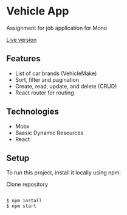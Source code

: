 # Vehicle App

Assignment for job application for Mono

[Live version](https://suljkanovicamircarapp.netlify.app/)

## Features

- List of car brands (VehicleMake)
- Sort, filter and pagination
- Create, read, update, and delete (CRUD)
- React router for routing

## Technologies

- Mobx
- Baasic Dynamic Resources
- React


## Setup
To run this project, install it locally using npm:

Clone repository

```

$ npm install
$ npm start
